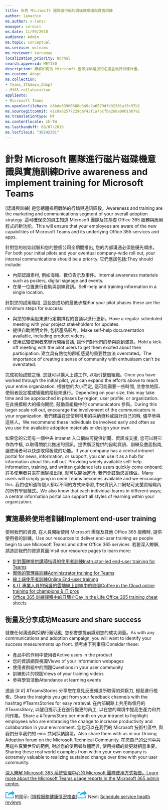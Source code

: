 ```yaml
---
title: 針對 Microsoft 團隊進行磁片磁碟機意識與實施訓練
author: lanachin
ms.author: v-lanac
manager: serdars
ms.date: 11/09/2018
audience: Admin
ms.topic: conceptual
ms.service: msteams
ms.reviewer: karuanag
localization_priority: Normal
search.appverid: MET150
description: 瞭解如何為 Microsoft 團隊採納增加知名度並執行訓練計畫。
ms.custom: Adopt
ms.collection:
- Teams_ITAdmin_Adopt
- M365-collaboration
appliesto:
- Microsoft Teams
ms.openlocfilehash: d8bda03900368e349e2a6579dfb32381af8c97b1
ms.sourcegitcommit: e1c8a62577229daf42f1a7bcfba268a9001bb791
ms.translationtype: MT
ms.contentlocale: zh-TW
ms.lasthandoff: 08/07/2019
ms.locfileid: "36242291"
---
```

# <a name="drive-awareness-and-implement-training-for-microsoft-teams"></a><span data-ttu-id="0271c-103">針對 Microsoft 團隊進行磁片磁碟機意識與實施訓練</span><span class="sxs-lookup"><span data-stu-id="0271c-103">Drive awareness and implement training for Microsoft Teams</span></span>

<span data-ttu-id="0271c-104">[認識與訓練] 是您總體採用戰略的行銷與通訊區段。</span><span class="sxs-lookup"><span data-stu-id="0271c-104">Awareness and training are the marketing and communications segment of your overall adoption strategy.</span></span> <span data-ttu-id="0271c-105">這可確保您的員工知道 Microsoft 團隊及其基礎 Office 365 服務與應用程式的新功能。</span><span class="sxs-lookup"><span data-stu-id="0271c-105">This will ensure that your employees are aware of the new capabilities of Microsoft Teams and its underlying Office 365 services and apps.</span></span>
   
<span data-ttu-id="0271c-106">針對您的初始試驗和您的整個公司全期間推出, 您的內部溝通必須是優先順序。</span><span class="sxs-lookup"><span data-stu-id="0271c-106">For both your initial pilots and your eventual company-wide roll out, your internal communications should be a priority.</span></span> <span data-ttu-id="0271c-107">它們應該包括:</span><span class="sxs-lookup"><span data-stu-id="0271c-107">They should include:</span></span>

- <span data-ttu-id="0271c-108">內部認識素材, 例如海報、數位告示及事件。</span><span class="sxs-lookup"><span data-stu-id="0271c-108">Internal awareness materials such as posters, digital signage and events.</span></span>
- <span data-ttu-id="0271c-109">在單一位置進行自助與訓練資訊。</span><span class="sxs-lookup"><span data-stu-id="0271c-109">Self-help and training information in a single location.</span></span>

<span data-ttu-id="0271c-110">針對您的試用階段, 這些是成功的最低步驟:</span><span class="sxs-lookup"><span data-stu-id="0271c-110">For your pilot phases these are the minimum steps for success:</span></span>

- <span data-ttu-id="0271c-111">與您的專案股東進行定期排程的會議以進行更新。</span><span class="sxs-lookup"><span data-stu-id="0271c-111">Have a regular scheduled meeting with your project stakeholders for updates.</span></span>
- <span data-ttu-id="0271c-112">提供自助說明文件, 包括產品影片。</span><span class="sxs-lookup"><span data-stu-id="0271c-112">Make self-help documentation available, including product videos.</span></span>
- <span data-ttu-id="0271c-113">使用試驗使用者來舉行開始會議, 讓他們對他們的參與感到滿意。</span><span class="sxs-lookup"><span data-stu-id="0271c-113">Hold a kick-off meeting with the pilot users to get them excited about their participation.</span></span> <span data-ttu-id="0271c-114">建立具有熱忱的群組感覺的重要性無法 overstated。</span><span class="sxs-lookup"><span data-stu-id="0271c-114">The importance of creating a sense of community with enthusiasm can't be overstated.</span></span>

<span data-ttu-id="0271c-115">完成初始試驗之後, 您就可以擴大上述工作, 以吸引整個組織。</span><span class="sxs-lookup"><span data-stu-id="0271c-115">Once you have worked through the initial pilot, you can expand the efforts above to reach your entire organization.</span></span> <span data-ttu-id="0271c-116">根據您的大小而定, 這可能需要一些時間, 並會依地區、使用者設定檔或組織的階段來進行。</span><span class="sxs-lookup"><span data-stu-id="0271c-116">Depending on your size, this may take time and be approached in phases by region, user profile, or organization.</span></span> <span data-ttu-id="0271c-117">在此規模較大的橫向期間, 鼓勵貴組織中的 communicators 參與。</span><span class="sxs-lookup"><span data-stu-id="0271c-117">During this larger scale roll out, encourage the involvement of the communicators in your organization.</span></span> <span data-ttu-id="0271c-118">我們建議在您使用可用的採納資料或設計自己的時, 儘早參與這些人。</span><span class="sxs-lookup"><span data-stu-id="0271c-118">We recommend these individuals be involved early and often as you use the available adoption materials or design your own.</span></span>

<span data-ttu-id="0271c-119">如果您的公司有一個中央 intranet 入口網站可提供新聞、資訊或支援, 您可以將它作為中樞, 以取得關於此推出的資訊。提供廣泛提供的自助資訊、訓練及書面指南, 讓使用者可以快速取得板載的功能。</span><span class="sxs-lookup"><span data-stu-id="0271c-119">If your company has a central intranet portal for news, information, or support, you can use it as a hub for information about this roll out. Providing widely available self-help information, training, and written guidance lets users quickly come onboard.</span></span> <span data-ttu-id="0271c-120">許多使用者只需在團隊推出後, 就可以開始進行, 我們會鼓勵您這樣做。</span><span class="sxs-lookup"><span data-stu-id="0271c-120">Many users will simply jump in once Teams becomes available and we encourage this.</span></span> <span data-ttu-id="0271c-121">我們也知道每個人都以不同的方式來學習,中央資訊入口網站可支援貴組織內的所有學習樣式。</span><span class="sxs-lookup"><span data-stu-id="0271c-121">We also know that each individual learns in different ways; a central information portal can support all styles of learning within your organization.</span></span>

## <a name="implement-end-user-training"></a><span data-ttu-id="0271c-122">實施最終使用者訓練</span><span class="sxs-lookup"><span data-stu-id="0271c-122">Implement end-user training</span></span>

<span data-ttu-id="0271c-123">使用我們的資源, 在人員開始使用 Microsoft 團隊及其他 Office 365 服務時, 提供使用者的訓練。</span><span class="sxs-lookup"><span data-stu-id="0271c-123">Use our resources to deliver end-user training as people begin to use Microsoft Teams and other Office 365 services.</span></span> <span data-ttu-id="0271c-124">若要深入瞭解, 請造訪我們的資源頁面:</span><span class="sxs-lookup"><span data-stu-id="0271c-124">Visit our resource pages to learn more:</span></span>

- [<span data-ttu-id="0271c-125">針對團隊提供講師指導的使用者訓練</span><span class="sxs-lookup"><span data-stu-id="0271c-125">Instructor-led end-user training for Teams</span></span>](instructor-led-training-teams-landing-page.md)
- [<span data-ttu-id="0271c-126">團隊的管理員訓練</span><span class="sxs-lookup"><span data-stu-id="0271c-126">Administrator training for Teams</span></span>](itadmin-readiness.md)
- [<span data-ttu-id="0271c-127">線上端使用者訓練</span><span class="sxs-lookup"><span data-stu-id="0271c-127">Online End-user training</span></span>](enduser-training.md)
- [<span data-ttu-id="0271c-128">& IT 專業人員的擁護的雲端線上訓練中的咖啡</span><span class="sxs-lookup"><span data-stu-id="0271c-128">Coffee in the Cloud online training for champions & IT pros</span></span>](https://aka.ms/CoffeeintheCloud) 
- [<span data-ttu-id="0271c-129">Office 365 訓練課程中的日簡介</span><span class="sxs-lookup"><span data-stu-id="0271c-129">Day in the Life Office 365 training cheat sheets</span></span>](https://aka.ms/O365AdoptionTools)

## <a name="measure-and-share-success"></a><span data-ttu-id="0271c-130">衡量及分享成功</span><span class="sxs-lookup"><span data-stu-id="0271c-130">Measure and share success</span></span>

<span data-ttu-id="0271c-131">就像任何溝通與採納行銷活動, 您都會想提前識別您的成功測量。</span><span class="sxs-lookup"><span data-stu-id="0271c-131">As with any communications and adoption campaign, you will want to identify your success measurements up front.</span></span> <span data-ttu-id="0271c-132">請考慮下列事項:</span><span class="sxs-lookup"><span data-stu-id="0271c-132">Consider these:</span></span>

- <span data-ttu-id="0271c-133">產品中的作用中使用者</span><span class="sxs-lookup"><span data-stu-id="0271c-133">Active users in the product</span></span>
- <span data-ttu-id="0271c-134">您的資訊網頁視圖</span><span class="sxs-lookup"><span data-stu-id="0271c-134">Views of your information webpages</span></span>
- <span data-ttu-id="0271c-135">使用者群組中的問題</span><span class="sxs-lookup"><span data-stu-id="0271c-135">Questions in your user community</span></span>
- <span data-ttu-id="0271c-136">訓練影片的視圖</span><span class="sxs-lookup"><span data-stu-id="0271c-136">Views of your training videos</span></span>
- <span data-ttu-id="0271c-137">參與學習活動</span><span class="sxs-lookup"><span data-stu-id="0271c-137">Attendance at learning events</span></span>

<span data-ttu-id="0271c-138">透過 [# #] #TeamsStories 分享您在意見反應頻道所取得的洞察力, 輕鬆進行檢索。</span><span class="sxs-lookup"><span data-stu-id="0271c-138">Share the insights you get from your feedback channels with the hashtag #TeamsStories for easy retrieval.</span></span> <span data-ttu-id="0271c-139">在內部網路上共用每個月的 #TeamsStory, 以醒目提示正在進行變更的員工, 以在您的環境中提高生產力和共同作業。</span><span class="sxs-lookup"><span data-stu-id="0271c-139">Share a #TeamsStory per month on your intranet to highlight employees who are embracing the change to increase productivity and collaboration in your environment.</span></span> <span data-ttu-id="0271c-140">您也可以在我們的 Microsoft 技術社區中, 與我們分享我們的 emc 共同採納論壇。</span><span class="sxs-lookup"><span data-stu-id="0271c-140">Also share them with us in our Driving Adoption forum on the Microsoft Technical Community.</span></span> <span data-ttu-id="0271c-141">在您自己的公司中共用這些真實世界的範例, 對於您的使用者群體而言, 使用持續的變更就相當重要。</span><span class="sxs-lookup"><span data-stu-id="0271c-141">Sharing these real world examples from within your own company is extremely valuable to realizing sustained change over time with your user community.</span></span>

[<span data-ttu-id="0271c-142">深入瞭解 Microsoft 365 系統管理中心的 Microsoft 團隊使用方式報告。</span><span class="sxs-lookup"><span data-stu-id="0271c-142">Learn more about the Microsoft Teams usage reports in the Microsoft 365 admin center.</span></span>](teams-activity-reports.md)

<span data-ttu-id="0271c-143">![描述後續步驟](media/teams-adoption-next-icon.png)的圖示: [[排程服務健康情況檢查](teams-adoption-schedule-service-health-reviews.md)]</span><span class="sxs-lookup"><span data-stu-id="0271c-143">![An icon depicting the next steps](media/teams-adoption-next-icon.png) Next: [Schedule service health reviews](teams-adoption-schedule-service-health-reviews.md)</span></span>
